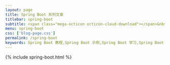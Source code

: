 ```yaml
---
layout: page
title: Spring Boot 系列文章
titlebar: spring-boot
subtitle: <span class="mega-octicon octicon-cloud-download"></span>&nbsp;&nbsp;
menu: spring-boot
css: ['blog-page.css']
permalink: /spring-boot
keywords: Spring Boot 教程,Spring Boot 示例,Spring Boot 学习,Spring Boot 资源,Spring Boot 2.0
---
```


{% include spring-boot.html %}